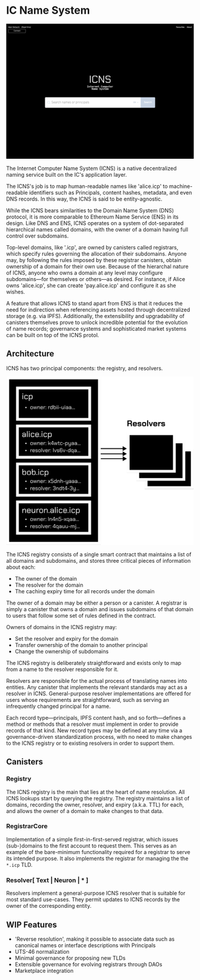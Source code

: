 # IC Name System

![ICNS Landing Page](./img/landing_page.png)

The Internet Computer Name System (ICNS) is a native decentralized naming service built on the IC's application layer.

The ICNS's job is to map human-readable names like 'alice.icp' to machine-readable identifiers such as Principals, content hashes, metadata, and even DNS records. In this way, the ICNS is said to be entity-agnostic.

While the ICNS bears similarities to the Domain Name System (DNS) protocol, it is more comparable to Ethereum Name Service (ENS) in its design. Like DNS and ENS, ICNS operates on a system of dot-separated hierarchical names called domains, with the owner of a domain having full control over subdomains.

Top-level domains, like '.icp', are owned by canisters called registrars, which specify rules governing the allocation of their subdomains. Anyone may, by following the rules imposed by these registrar canisters, obtain ownership of a domain for their own use. Because of the hierarchal nature of ICNS, anyone who owns a domain at any level may configure subdomains—for themselves or others—as desired. For instance, if Alice owns 'alice.icp', she can create 'pay.alice.icp' and configure it as she wishes.

A feature that allows ICNS to stand apart from ENS is that it reduces the need for indirection when referencing assets hosted through decentralized storage (e.g. via IPFS). Additionally, the extensibility and upgradability of canisters themselves prove to unlock incredible potential for the evolution of name records; governance systems and sophisticated market systems can be built on top of the ICNS protol.

## Architecture

ICNS has two principal components: the registry, and resolvers.

![ICNS Architecture Overview](./img/arch.png)

The ICNS registry consists of a single smart contract that maintains a list of all domains and subdomains, and stores three critical pieces of information about each:

- The owner of the domain
- The resolver for the domain
- The caching expiry time for all records under the domain

The owner of a domain may be either a person or a canister. A registrar is simply a canister that owns a domain and issues subdomains of that domain to users that follow some set of rules defined in the contract.

Owners of domains in the ICNS registry may:

- Set the resolver and expiry for the domain
- Transfer ownership of the domain to another principal
- Change the ownership of subdomains

The ICNS registry is deliberately straightforward and exists only to map from a name to the resolver responsible for it.

Resolvers are responsible for the actual process of translating names into entities. Any canister that implements the relevant standards may act as a resolver in ICNS. General-purpose resolver implementations are offered for users whose requirements are straightforward, such as serving an infrequently changed principal for a name.

Each record type—principals, IPFS content hash, and so forth—defines a method or methods that a resolver must implement in order to provide records of that kind. New record types may be defined at any time via a governance-driven standardization process, with no need to make changes to the ICNS registry or to existing resolvers in order to support them.

## Canisters

### Registry

The ICNS registry is the main that lies at the heart of name resolution. All ICNS lookups start by querying the registry. The registry maintains a list of domains, recording the owner, resolver, and expiry (a.k.a. TTL) for each, and allows the owner of a domain to make changes to that data.

### RegistrarCore

Implementation of a simple first-in-first-served registrar, which issues (sub-)domains to the first account to request them. This serves as an example of the bare-minimum functionality required for a registrar to serve its intended purpose. It also implements the registrar for managing the the `*.icp` TLD.

### Resolver\[ Text | Neuron | \* \]

Resolvers implement a general-purpose ICNS resolver that is suitable for most standard use-cases. They permit updates to ICNS records by the owner of the corresponding entity.

## WIP Features

- 'Reverse resolution', making it possible to associate data such as canonical names or interface descriptions with Principals
- UTS-46 normalization
- Minimal governance for proposing new TLDs
- Extensible governance for evolving registrars through DAOs
- Marketplace integration
